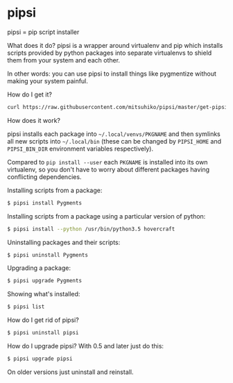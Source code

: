 # pipsi

pipsi = pip script installer

What does it do? pipsi is a wrapper around virtualenv and pip which installs scripts provided by python packages into separate virtualenvs to shield them from your system and each other.

In other words: you can use pipsi to install things like pygmentize without making your system painful.

How do I get it?

```bash
curl https://raw.githubusercontent.com/mitsuhiko/pipsi/master/get-pipsi.py | python
```

How does it work?

pipsi installs each package into `~/.local/venvs/PKGNAME` and then symlinks all new scripts into `~/.local/bin` (these can be changed by `PIPSI_HOME` and `PIPSI_BIN_DIR` environment variables respectively).

Compared to `pip install --user` each `PKGNAME` is installed into its own virtualenv, so you don't have to worry about different packages having conflicting dependencies.

Installing scripts from a package:

```bash
$ pipsi install Pygments
```

Installing scripts from a package using a particular version of python:

```bash
$ pipsi install --python /usr/bin/python3.5 hovercraft
```

Uninstalling packages and their scripts:

```bash
$ pipsi uninstall Pygments
```

Upgrading a package:

```bash
$ pipsi upgrade Pygments
```

Showing what's installed:

```bash
$ pipsi list
```

How do I get rid of pipsi?

```bash
$ pipsi uninstall pipsi
```

How do I upgrade pipsi? With 0.5 and later just do this:

```bash
$ pipsi upgrade pipsi
```

On older versions just uninstall and reinstall.
